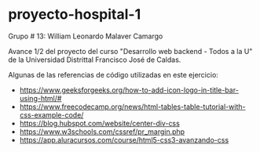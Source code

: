# proyecto-hospital-1
Grupo # 13:
William Leonardo Malaver Camargo

Avance 1/2 del proyecto del curso "Desarrollo web backend - Todos a la U" de la Universidad Distrittal Francisco José de Caldas.

Algunas de las referencias de código utilizadas en este ejercicio:
* https://www.geeksforgeeks.org/how-to-add-icon-logo-in-title-bar-using-html/#
* https://www.freecodecamp.org/news/html-tables-table-tutorial-with-css-example-code/
* https://blog.hubspot.com/website/center-div-css
* https://www.w3schools.com/cssref/pr_margin.php
* https://app.aluracursos.com/course/html5-css3-avanzando-css


